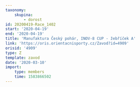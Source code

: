 ```yaml
---
taxonomy:
    skupina:
        - dorost
id: 20200419-Race_1402
start: '2020-04-19'
end: '2020-04-19'
title: 'Manufaktura Český pohár, INOV-8 CUP - žebříček A'
link: 'https://oris.orientacnisporty.cz/Zavod?id=4909'
orisid: '4909'
type: Z
template: zavod
date: '2020-03-10'
import:
    type: members
    time: 1583866502
---
```

